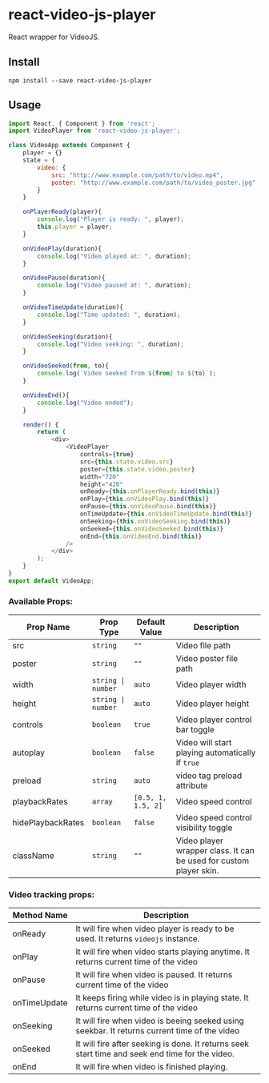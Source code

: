 # react-video-js-player
React wrapper for VideoJS.

## Install
```
npm install --save react-video-js-player
```

## Usage
```javascript
import React, { Component } from 'react';
import VideoPlayer from 'react-video-js-player';

class VideoApp extends Component {
    player = {}
    state = {
        video: {
            src: "http://www.example.com/path/to/video.mp4",
            poster: "http://www.example.com/path/to/video_poster.jpg"
        }
    }

    onPlayerReady(player){
        console.log("Player is ready: ", player);
        this.player = player;
    }

    onVideoPlay(duration){
        console.log("Video played at: ", duration);
    }

    onVideoPause(duration){
        console.log("Video paused at: ", duration);
    }

    onVideoTimeUpdate(duration){
        console.log("Time updated: ", duration);
    }

    onVideoSeeking(duration){
        console.log("Video seeking: ", duration);
    }

    onVideoSeeked(from, to){
        console.log(`Video seeked from ${from} to ${to}`);
    }

    onVideoEnd(){
        console.log("Video ended");
    }

    render() {
        return (
            <div>
                <VideoPlayer
                    controls={true}
                    src={this.state.video.src}
                    poster={this.state.video.poster}
                    width="720"
                    height="420"
                    onReady={this.onPlayerReady.bind(this)}
                    onPlay={this.onVideoPlay.bind(this)}
                    onPause={this.onVideoPause.bind(this)}
                    onTimeUpdate={this.onVideoTimeUpdate.bind(this)}
                    onSeeking={this.onVideoSeeking.bind(this)}
                    onSeeked={this.onVideoSeeked.bind(this)}
                    onEnd={this.onVideoEnd.bind(this)}
                />
            </div>
        );
    }
}
export default VideoApp;
```

### Available Props:
<table> 
  <thead> 
    <tr>
      <th>Prop Name</th>
      <th>Prop Type</th>
      <th>Default Value</th>
      <th>Description</th>
    </tr> 
  </thead> 
  <tbody>
    <tr>
      <td>src</td>
      <td><code>string</code></td>
      <td><code>""</code></td>
      <td>Video file path</td>
    </tr>
    <tr>
      <td>poster</td>
      <td><code>string</code></td>
      <td><code>""</code></td>
      <td>Video poster file path</td>
    </tr>
    <tr>
      <td>width</td>
      <td><code>string | number</code></td>
      <td><code>auto</code></td>
      <td>Video player width</td>
    </tr>
    <tr>
      <td>height</td>
      <td><code>string | number</code></td>
      <td><code>auto</code></td>
      <td>Video player height</td>
    </tr>
    <tr>
      <td>controls</td>
      <td><code>boolean</code></td>
      <td><code>true</code></td>
      <td>Video player control bar toggle</td>
    </tr>
    <tr>
      <td>autoplay</td>
      <td><code>boolean</code></td>
      <td><code>false</code></td>
      <td>Video will start playing automatically if <code>true</code></td>
    </tr>
    <tr>
      <td>preload</td>
      <td><code>string</code></td>
      <td><code>auto</code></td>
      <td>video tag preload attribute</td>
    </tr>
    <tr>
      <td>playbackRates</td>
      <td><code>array</code></td>
      <td><code>[0.5, 1, 1.5, 2]</code></td>
      <td>Video speed control</td>
    </tr>
    <tr>
      <td>hidePlaybackRates</td>
      <td><code>boolean</code></td>
      <td><code>false</code></td>
      <td>Video speed control visibility toggle</td>
    </tr>
    <tr>
      <td>className</td>
      <td><code>string</code></td>
      <td><code>""</code></td>
      <td>Video player wrapper class. It can be used for custom player skin.</td>
    </tr>
  </tbody> 
</table>

### Video tracking props:
<table> 
  <thead> 
    <tr>
      <th>Method Name</th>
      <th>Description</th>
    </tr> 
  </thead> 
  <tbody>
    <tr>
      <td>onReady</td>
      <td>It will fire when video player is ready to be used. It returns <code>videojs</code> instance.</td>
    </tr>
    <tr>
      <td>onPlay</td>
      <td>It will fire when video starts playing anytime. It returns current time of the video</td>
    </tr>
    <tr>
      <td>onPause</td>
      <td>It will fire when video is paused. It returns current time of the video</td>
    </tr>
    <tr>
      <td>onTimeUpdate</td>
      <td>It keeps firing while video is in playing state. It returns current time of the video</td>
    </tr>
    <tr>
      <td>onSeeking</td>
      <td>It will fire when video is beeing seeked using seekbar. It returns current time of the video</td>
    </tr>
    <tr>
      <td>onSeeked</td>
      <td>It will fire after seeking is done. It returns seek start time and seek end time for the video.</td>
    </tr>
    <tr>
      <td>onEnd</td>
      <td>It will fire when video is finished playing.</td>
    </tr>
  </tbody>
</table>
